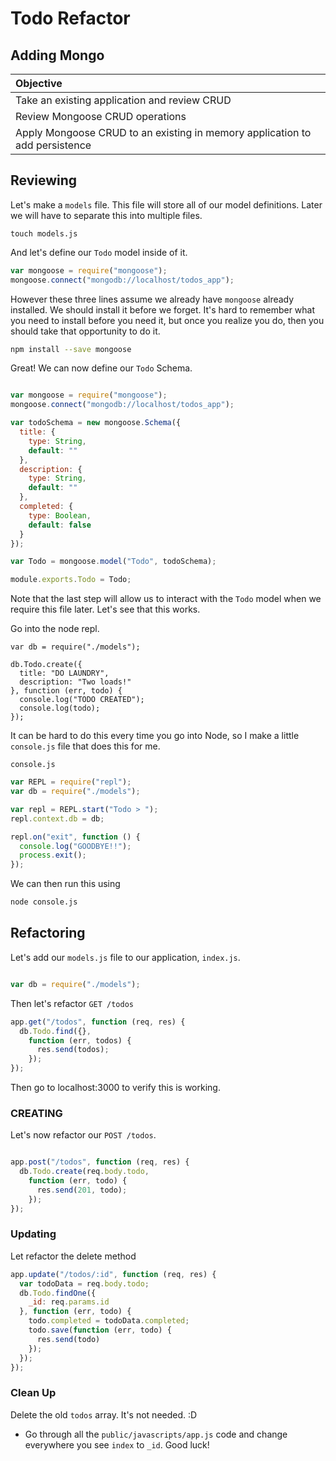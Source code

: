 # Todo Refactor
## Adding Mongo

| Objective |
| :----- |
| Take an existing application and review CRUD |
| Review Mongoose CRUD operations |
| Apply Mongoose CRUD to an existing in memory application to add persistence |


## Reviewing

Let's make a `models` file. This file will store all of our model definitions. Later we will have to separate this into multiple files.

```
touch models.js
```

And let's define our `Todo` model inside of it.


```javascript
var mongoose = require("mongoose");
mongoose.connect("mongodb://localhost/todos_app");

```

However these three lines assume we already have `mongoose` already installed. We should install it before we forget. It's hard to remember what you need to install before you need it, but once you realize you do, then you should take that opportunity to do it.

```bash
npm install --save mongoose
```


Great! We can now define our `Todo` Schema.


```javascript

var mongoose = require("mongoose");
mongoose.connect("mongodb://localhost/todos_app");

var todoSchema = new mongoose.Schema({
  title: {
    type: String,
    default: ""
  },
  description: {
    type: String,
    default: ""
  },
  completed: {
    type: Boolean,
    default: false
  }
});

var Todo = mongoose.model("Todo", todoSchema);

module.exports.Todo = Todo;
```

Note that the last step will allow us to interact with the `Todo` model when we require this file later. Let's see that this works.

Go into the node repl.


```
var db = require("./models");

db.Todo.create({
  title: "DO LAUNDRY",
  description: "Two loads!"
}, function (err, todo) {
  console.log("TODO CREATED");
  console.log(todo);
});
```

It can be hard to do this every time you go into Node, so I make a little `console.js` file that does this for me.

`console.js`

```javascript
var REPL = require("repl");
var db = require("./models");

var repl = REPL.start("Todo > ");
repl.context.db = db;

repl.on("exit", function () {
  console.log("GOODBYE!!");
  process.exit();
});
```

We can then run this using 

```bash
node console.js
```

## Refactoring

Let's add our `models.js` file to our application, `index.js`.


```javascript

var db = require("./models");

```

Then let's refactor `GET /todos`

```javascript
app.get("/todos", function (req, res) {
  db.Todo.find({},
    function (err, todos) {
      res.send(todos);
    });
});
```

Then go to localhost:3000 to verify this is working.

### CREATING

Let's now refactor our `POST /todos`.

```javascript

app.post("/todos", function (req, res) {
  db.Todo.create(req.body.todo, 
    function (err, todo) {
      res.send(201, todo);
    });
});

```

### Updating

Let refactor the delete method


```javascript
app.update("/todos/:id", function (req, res) {
  var todoData = req.body.todo;
  db.Todo.findOne({
    _id: req.params.id
  }, function (err, todo) {
    todo.completed = todoData.completed;
    todo.save(function (err, todo) {
      res.send(todo)
    });
  });
});
```

### Clean Up

Delete the old `todos` array. It's not needed. :D

* Go through all the `public/javascripts/app.js` code and change everywhere you see `index` to `_id`. Good luck!























